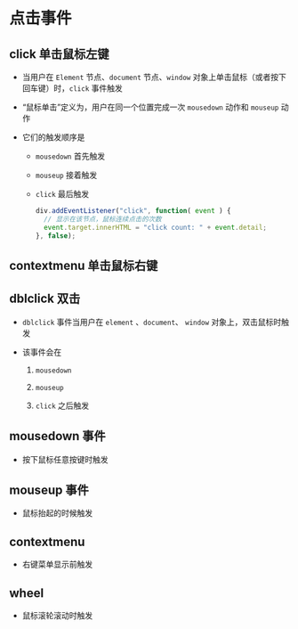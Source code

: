 # 点击事件

## click 单击鼠标左键

+ 当用户在 `Element` 节点、`document` 节点、`window` 对象上单击鼠标（或者按下回车键）时，`click` 事件触发

+ “鼠标单击”定义为，用户在同一个位置完成一次 `mousedown` 动作和 `mouseup` 动作

+ 它们的触发顺序是

  + `mousedown` 首先触发

  + `mouseup` 接着触发

  + `click` 最后触发

    ```js
    div.addEventListener("click", function( event ) {
      // 显示在该节点，鼠标连续点击的次数
      event.target.innerHTML = "click count: " + event.detail;
    }, false);
    ```

## contextmenu 单击鼠标右键

## dblclick 双击

+ `dblclick` 事件当用户在 `element` 、`document`、 `window` 对象上，双击鼠标时触发

+ 该事件会在

    1. `mousedown`

    2. `mouseup`

    3. `click` 之后触发

## mousedown 事件

+ 按下鼠标任意按键时触发

## mouseup 事件

+ 鼠标抬起的时候触发

## contextmenu

+ 右键菜单显示前触发

## wheel

+ 鼠标滚轮滚动时触发

